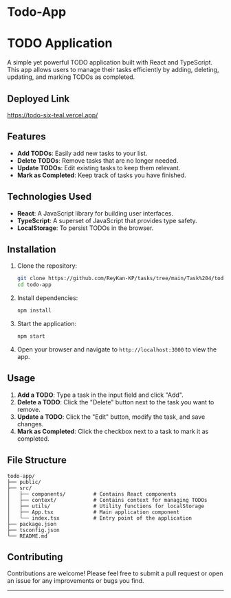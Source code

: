 # Todo-App

# TODO Application

A simple yet powerful TODO application built with React and TypeScript. This app allows users to manage their tasks efficiently by adding, deleting, updating, and marking TODOs as completed.


## Deployed Link
https://todo-six-teal.vercel.app/

## Features

- **Add TODOs**: Easily add new tasks to your list.
- **Delete TODOs**: Remove tasks that are no longer needed.
- **Update TODOs**: Edit existing tasks to keep them relevant.
- **Mark as Completed**: Keep track of tasks you have finished.

## Technologies Used

- **React**: A JavaScript library for building user interfaces.
- **TypeScript**: A superset of JavaScript that provides type safety.
- **LocalStorage**: To persist TODOs in the browser.

## Installation

1. Clone the repository:

   ```bash
   git clone https://github.com/ReyKan-KP/tasks/tree/main/Task%204/todo-app.git
   cd todo-app
   ```

2. Install dependencies:

   ```bash
   npm install
   ```

3. Start the application:

   ```bash
   npm start
   ```

4. Open your browser and navigate to `http://localhost:3000` to view the app.

## Usage

1. **Add a TODO**: Type a task in the input field and click "Add".
2. **Delete a TODO**: Click the "Delete" button next to the task you want to remove.
3. **Update a TODO**: Click the "Edit" button, modify the task, and save changes.
4. **Mark as Completed**: Click the checkbox next to a task to mark it as completed.

## File Structure

```
todo-app/
├── public/
├── src/
│   ├── components/         # Contains React components
│   ├── context/            # Contains context for managing TODOs
│   ├── utils/              # Utility functions for localStorage
│   ├── App.tsx             # Main application component
│   └── index.tsx           # Entry point of the application
├── package.json
├── tsconfig.json
└── README.md
```

## Contributing

Contributions are welcome! Please feel free to submit a pull request or open an issue for any improvements or bugs you find.



---
